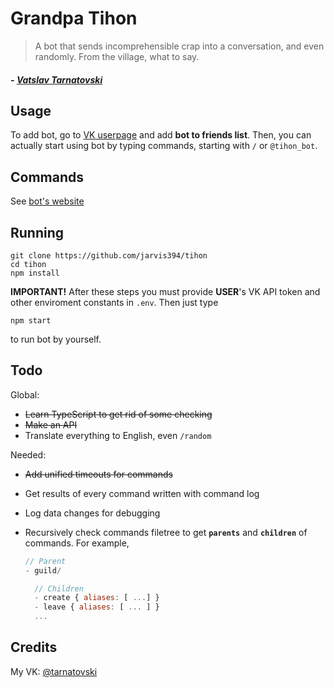 # Grandpa Tihon

> A bot that sends incomprehensible crap into a conversation, and even randomly. From the village, what to say.

##### _- [Vatslav Tarnatovski](https://vk.com/tarnatovski)_

## Usage

To add bot, go to [VK userpage](https://vk.com/tihon_bot) and add **bot to friends list**.
Then, you can actually start using bot by typing commands, starting with `/` or `@tihon_bot`.

## Commands

See [bot's website](https://dedtihon.cf/commands)

## Running

```
git clone https://github.com/jarvis394/tihon
cd tihon
npm install
```

**IMPORTANT!** After these steps you must provide **USER**'s VK API token and other enviroment constants in `.env`. Then just type

```
npm start
```

to run bot by yourself.

## Todo

Global:

- ~~Learn TypeScript to get rid of some checking~~
- ~~Make an API~~
- Translate everything to English, even `/random`

Needed:
- ~~Add unified timeouts for commands~~
- Get results of every command written with command log
- Log data changes for debugging
- Recursively check commands filetree to get **`parents`** and **`children`** of commands.
  For example,

  ```javascript
  // Parent
  - guild/

    // Children
    - create { aliases: [ ...] }
    - leave { aliases: [ ... ] }
    ...
  ```
  
## Credits

My VK: [@tarnatovski](https://vk.com/tarnatovski)
